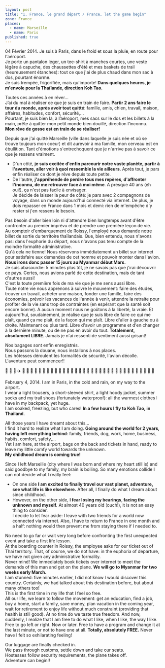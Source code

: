 ```yaml
---
layout: post
title: "1. France, le grand départ / France, let the game begin"
zone: France
places: 
  - name: Marseille
  - name: Paris
published: true
---
```


04 Février 2014. Je suis à Paris, dans le froid et sous la pluie, en route pour l'aéroport.  
Je porte un pantalon léger, un tee-shirt à manches courtes, une veste légère à capuche, des chaussettes d'été et mes baskets de trail (heureusement étanches): tout ce que j'ai de plus chaud dans mon sac à dos, pourtant énorme.  
Je suis trempée, frigorifiée, mais qu'importe! **Dans quelques heures, je m'envole pour la Thaïlande, direction Koh Tao**.

Toutes ces années à en rêver...  
J’ai du mal à réaliser ce que je suis en train de faire. **Partir 2 ans faire le tour du monde, après avoir tout quitté**: famille, amis, chien, travail, maison, affaires, habitudes, confort, sécurité,…  
Pourtant, je suis bien là, à l’aéroport, mes sacs sur le dos et les billets à la main, prête à quitter mon petit monde bien douillé, direction l’inconnu.  
**Mon rêve de gosse est en train de se réaliser!**

Depuis que j'ai quitté Marseille (ville dans laquelle je suis née et où se trouve toujours mon coeur) et dit aurevoir à ma famille, mon cerveau est en ébullition. Tant d'émotions s'entrechoquent que je n'arrive pas à savoir ce que je ressens vraiment.  
* D'un côté, **je suis excitée d'enfin parcourir notre vaste planète, partir à l'aventure, aller voir à quoi ressemble la vie ailleurs**. Après tout, je pars enfin réaliser ce dont je rêve depuis toute petite.  
* De l'autre, **j'appréhende de perdre tous mes repères, d'affronter l'inconnu, de me retrouver face à moi même**. A presque 40 ans (eh oui!), ça n'est pas facile à envisager.  
Je décide de laisser la peur de côté: je pars avec 2 compagnons de voyage, dans un monde aujourd'hui connecté via internet. De plus, je dois repasser en France dans 1 mois et demi: rien de m'empêche d'y rester si j'en ressens le besoin.

Pas besoin d'aller bien loin ni d'attendre bien longtemps avant d'être confronter au premier imprévu et de prendre une première leçon de vie.  
Au comptoir d'embarquement de Roissy, l'employé nous demande notre billet de sortie du territoire thaïlandais. Que, bien entendu, nous n'avons pas: dans l'euphorie du départ, nous n'avons pas tenu compte de la moindre formalité administrative.  
Qu'à cela ne tienne! Nous réservons immédiatement un billet sur internet pour satisfaire aux demandes de cet homme et pouvoir monter dans l'avion. **Nous irons donc passer 15 jours au Myanmar début Mars.**  
Je suis abasourdie: 5 minutes plus tôt, je ne savais pas que j'irai découvrir ce pays. Certes, nous avions parlé de cette destination, mais de tant d'autres aussi!  
C'est la toute première fois de ma vie que je me sens aussi libre.  
Toute notre vie nous apprenons à suivre le mouvement: faire des études, trouver un travail, acheter une maison, fonder une famille, faire des économies, prévoir les vacances de l'année à venir, attendre la retraite pour profiter de la vie sans trop de contraintes (en espérant que la santé soit encore bonne). A aucun moment nous ne goûtons à la liberté, la vraie. Et aujourd'hui, soudainement, je réalise que je suis libre de faire ce qui me plaît, quand ça me plaît, de la façon qui me plaît. Libre d'aller à gauche ou à droite. Maintenant ou plus tard. Libre d'avoir un programme et d'en changer à la dernière minute, ou de ne pas en avoir du tout. **Totalement, absolument LIBRE**. Jamais je n'ai ressenti de sentiment aussi grisant!

Nos bagages sont enfin enregistrés.  
Nous passons la douane, nous installons à nos places.  
Les hôtesses déroulent les formalités de sécurité, l'avion décolle.  
L'aventure peut commencer!!


:feet: :tada: :feet: :airplane: :feet: :feet: :feet: :feet: :feet: :feet: :feet: :feet: :feet: :feet: :feet: :feet: :feet: :feet: :feet: :feet: :feet: :feet: :feet: :feet: :feet: :feet: :feet: :feet: :feet: :feet: :feet: :feet: :feet: :feet: :feet: :feet: :feet:

February 4, 2014. I am in Paris, in the cold and rain, on my way to the airport.  
I wear a light trousers, a short-sleeved shirt, a light hoody jacket, summer socks and my trail shoes (fortunately waterproof): all the warmest clothes I have in my backpack, yet huge.  
I am soaked, freezing, but who cares! **In a few hours I fly to Koh Tao, in Thailand**.

All those years I have dreamt about this...  
I find it hard to realize what I am doing. **Going around the world for 2 years, having left everything behind**: family, friends, dog, work, home, business, habits, comfort, safety,...  
Yet I am here, at the airport, bags on the back and tickets in hand, ready to leave my little comfy world towards the unknown.  
**My childhood dream is coming true!**

Since I left Marseille (city where I was born and where my heart still is) and said goodbye to my family, my brain is boiling. So many emotions collide I can not decide what I really feel:  
* On one side **I am excited to finally travel our vast planet, adventure, see what life is like elsewhere.** After all, I finally do what I dream about since childhood.  
* However, on the other side, **I fear losing my bearings, facing the unknown and myself.** At almost 40 years old (ouch!), it is not an easy thing to consider.  
I decide to let fear aside: I leave with two friends for a world now connected via internet. Also, I have to return to France in one month and a half: nothing would then prevent me from staying there if I needed to.

No need to go far or wait very long before confronting the first unexpected event and take a first life lesson.  
At the boarding counter in Roissy, the employee asks for our ticket out of Thai territory. That, of course, we do not have: in the euphoria of departure, we have not given any administrative formality.  
Never mind! We immediately book tickets over internet to meet the demands of this man and get on the plane. **We will go to Myanmar for two weeks early March.**  
I am stunned: five minutes earlier, I did not know I would discover this country. Certainly, we had talked about this destination before, but about many others too!  
This is the first time in my life that I feel so free.  
All our life, we ​​learn to follow the movement: get an education, find a job, buy a home, start a family, save money, plan vacation in the coming year, wait for retirement to enjoy life without much constraint (providing that health is still good). At no time do we taste true freedom. And now, suddenly, I realize that I am free to do what I like, when I like, the way I like. Free to go left or right. Now or later. Free to have a program and change it at the last minute, or not to have one at all. **Totally, absolutely FREE.** Never have I felt so exhilarating feeling!  

Our luggage are finally checked in.  
We pass through customs, settle down and take our seats.  
Hostesses follow security requirements, the plane takes off.  
Adventure can begin!!
